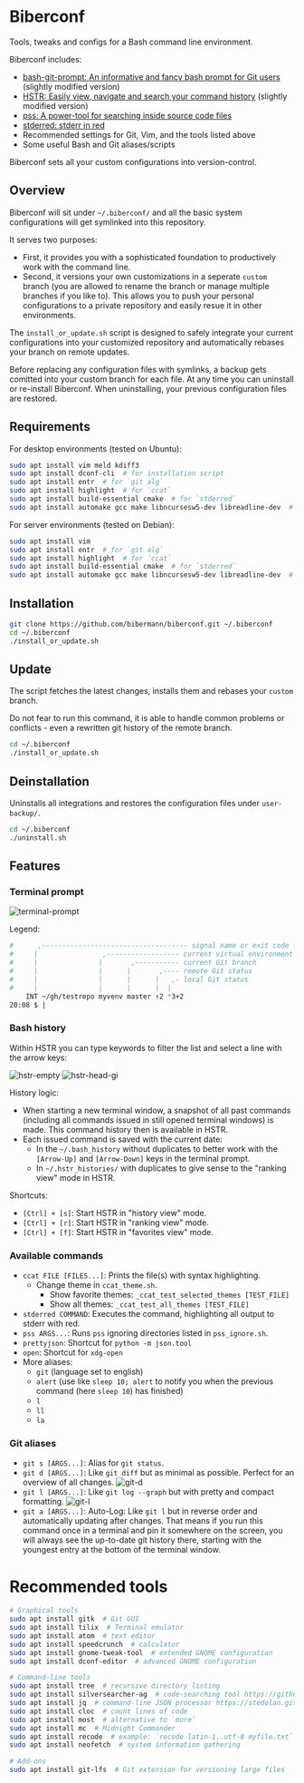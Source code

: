 # Biberconf

Tools, tweaks and configs for a Bash command line environment.

Biberconf includes:
- [bash-git-prompt: An informative and fancy bash prompt for Git users](https://github.com/magicmonty/bash-git-prompt) (slightly modified version)
- [HSTR: Easily view, navigate and search your command history](https://github.com/dvorka/hstr) (slightly modified version)
- [pss: A power-tool for searching inside source code files](https://github.com/eliben/pss)
- [stderred: stderr in red](https://github.com/sickill/stderred)
- Recommended settings for Git, Vim, and the tools listed above
- Some useful Bash and Git aliases/scripts

Biberconf sets all your custom configurations into version-control.

## Overview

Biberconf will sit under `~/.biberconf/` and all the basic system configurations will get symlinked into this repository.

It serves two purposes:
* First, it provides you with a sophisticated foundation to productively work with the command line.
* Second, it versions your own customizations in a seperate `custom` branch (you are allowed to rename the branch or manage multiple branches if you like to). This allows you to push your personal configurations to a private repository and easily resue it in other environments.

The `install_or_update.sh` script is designed to safely integrate your current configurations into your customized repository and automatically rebases your branch on remote updates.

Before replacing any configuration files with symlinks, a backup gets comitted into your custom branch for each file. At any time you can uninstall or re-install Biberconf. When uninstalling, your previous configuration files are restored.

## Requirements

For desktop environments (tested on Ubuntu):

```bash
sudo apt install vim meld kdiff3
sudo apt install dconf-cli  # for installation script
sudo apt install entr  # for `git alg`
sudo apt install highlight  # for `ccat`
sudo apt install build-essential cmake  # for `stderred`
sudo apt install automake gcc make libncursesw5-dev libreadline-dev  # for `hstr`
```

For server environments (tested on Debian):

```bash
sudo apt install vim
sudo apt install entr  # for `git alg`
sudo apt install highlight  # for `ccat`
sudo apt install build-essential cmake  # for `stderred`
sudo apt install automake gcc make libncursesw5-dev libreadline-dev  # for `hstr`
```

## Installation

```bash
git clone https://github.com/bibermann/biberconf.git ~/.biberconf
cd ~/.biberconf
./install_or_update.sh
```

## Update

The script fetches the latest changes, installs them and rebases your `custom` branch.

Do not fear to run this command, it is able to handle common problems or conflicts - even a rewritten git history of the remote branch.

```bash
cd ~/.biberconf
./install_or_update.sh
```

## Deinstallation

Uninstalls all integrations and restores the configuration files under `user-backup/`.

```bash
cd ~/.biberconf
./uninstall.sh
```

## Features

### Terminal prompt

![terminal-prompt](img/terminal-prompt.png)

Legend:

```bash
#      ,------------------------------------ signal name or exit code from last command
#     |                ,------------------ current virtual environment
#     |               |       ,----------- current Git branch
#     |               |      |       ,---- remote Git status
#     |               |      |      |   ,- local Git status
#     |               |      |      |  |
    INT ~/gh/testrepo myvenv master ↑2 *3+2
20:08 $ |
```

### Bash history

Within HSTR you can type keywords to filter the list and select a line with the arrow keys:

![hstr-empty](img/hstr-empty.png)
![hstr-head-gi](img/hstr-head-gi.png)

History logic:
- When starting a new terminal window, a snapshot of all past commands (including all commands issued in still opened terminal windows) is made. This command history then is available in HSTR.
- Each issued command is saved with the current date:
    - In the `~/.bash_history` without duplicates to better work with the `[Arrow-Up]` and `[Arrow-Down]` keys in the terminal prompt.
    - In `~/.hstr_histories/` with duplicates to give sense to the "ranking view" mode in HSTR.

Shortcuts:
- `[Ctrl] + [s]`: Start HSTR in "history view" mode.
- `[Ctrl] + [r]`: Start HSTR in "ranking view" mode.
- `[Ctrl] + [f]`: Start HSTR in "favorites view" mode.

### Available commands

- `ccat FILE [FILES...]`: Prints the file(s) with syntax highlighting.
    - Change theme in `ccat_theme.sh`.
        - Show favorite themes: `_ccat_test_selected_themes [TEST_FILE]`
        - Show all themes: `_ccat_test_all_themes [TEST_FILE]`
- `stderred COMMAND`: Executes the command, highlighting all output to stderr with red.
- `pss ARGS...`: Runs `pss` ignoring directories listed in `pss_ignore.sh`.
- `prettyjson`: Shortcut for `python -m json.tool`
- `open`: Shortcut for `xdg-open`
- More aliases:
    - `git` (language set to english)
    - `alert` (use like `sleep 10; alert` to notify you when the previous command (here `sleep 10`) has finished)
    - `l`
    - `ll`
    - `la`

### Git aliases

- `git s [ARGS...]`: Alias for `git status`.
- `git d [ARGS...]`: Like `git diff` but as minimal as possible. Perfect for an overview of all changes.
    ![git-d](img/git-d.png)
- `git l [ARGS...]`: Like `git log --graph` but with pretty and compact formatting.
    ![git-l](img/git-l.png)
- `git a [ARGS...]`: Auto-Log: Like `git l` but in reverse order and automatically updating after changes. That means if you run this command once in a terminal and pin it somewhere on the screen, you will always see the up-to-date git history there, starting with the youngest entry at the bottom of the terminal window.

# Recommended tools

```bash
# Graphical tools
sudo apt install gitk  # Git GUI
sudo apt install tilix  # Terminal emulator
sudo apt install atom  # text editor
sudo apt install speedcrunch  # calculator
sudo apt install gnome-tweak-tool  # extended GNOME configuration
sudo apt install dconf-editor  # advanced GNOME configuration

# Command-line tools
sudo apt install tree  # recursive directory listing
sudo apt install silversearcher-ag  # code-searching tool https://github.com/ggreer/the_silver_searcher
sudo apt install jq  # command-line JSON processor https://stedolan.github.io/jq/
sudo apt install cloc  # count lines of code
sudo apt install most  # alternative to `more`
sudo apt install mc  # Midnight Commander
sudo apt install recode  # example: `recode latin-1..utf-8 myfile.txt`
sudo apt install neofetch  # system information gathering

# Add-ons
sudo apt install git-lfs  # Git extension for versioning large files
```
